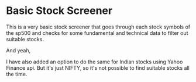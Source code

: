 # Basic Stock Screener

This is a very basic stock screener that goes through each stock symbols of the sp500 and checks for some fundamental and technical data to filter out suitable stocks.

And yeah, 

I have also added an option to do the same for Indian stocks using Yahoo Finance api. But it's just NIFTY, so it's not possible to find suitable stocks all the time.
